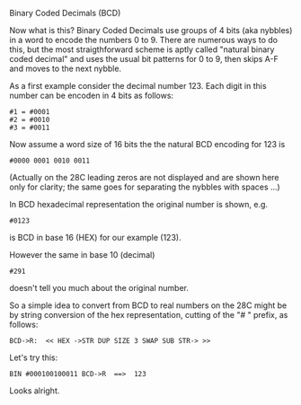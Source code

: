 
Binary Coded Decimals (BCD)

Now what is this? Binary Coded Decimals use groups of 4 bits (aka nybbles) in a word to encode the numbers 0 to 9.
There are numerous ways to do this, but the most straigthforward scheme is aptly called "natural binary coded decimal" and uses the usual bit patterns for 0 to 9, then skips A-F and moves to the next nybble.

As a first example consider the decimal number 123. Each digit in this number can be encoden in 4 bits as follows:

    #1 = #0001
    #2 = #0010
    #3 = #0011

Now assume a word size of 16 bits the the natural BCD encoding for 123 is

    #0000 0001 0010 0011

(Actually on the 28C leading zeros are not displayed and are shown here only for clarity; the same goes for separating the nybbles with spaces ...)

In BCD hexadecimal representation the original number is shown, e.g.

    #0123

is BCD in base 16 (HEX) for our example (123).

However the same in base 10 (decimal) 

    #291

doesn't tell you much about the original number.

So a simple idea to convert from BCD to real numbers on the 28C might be by string conversion of the hex representation, cutting of the "# " prefix, as follows:

    BCD->R:  << HEX ->STR DUP SIZE 3 SWAP SUB STR-> >>

Let's try this:

    BIN #000100100011 BCD->R  ==>  123

Looks alright.



